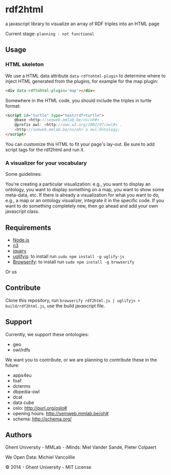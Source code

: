 rdf2html
========

a javascript library to visualize an array of RDF triples into an HTML page

Current stage: `planning - not functional`

## Usage

### HTML skeleton ###

We use a HTML data attribute `data-rdftohtml-plugin` to determine where to inject HTML generated from the plugins, for example for the map plugin:

```html
<div data-rdftohtml-plugin='map'></div>
```

Somewhere in the HTML code, you should include the triples in turtle format:

```html
<script id="turtle" type="text/rdf+turtle">
    @base <http://semweb.mmlab.be/ns/oh#> .
    @prefix owl: <http://www.w3.org/2002/07/owl#> .
    <http://semweb.mmlab.be/ns/oh> a owl:Ontology;
</script>
```

You can customize this HTML to fit your page's lay-out. Be sure to add script tags for the rdf2html and run it.

### A visualizer for your vocabulary ###

Some guidelines:

You're creating a particular visualization: e.g., you want to display an ontology, you want to display something on a map, you want to show some meta-data, etc. If there is already a visualization for what you want to do, e.g., a map or an ontology visualizer, integrate it in the specific code. If you want to do something completely new, then go ahead and add your own javascript class.

## Requirements

 * [Node.js](http://nodejs.org/)
 * [n3](https://www.npmjs.org/package/n3)
 * [jquery](https://www.npmjs.org/package/jquery)
 * [uglifyjs](https://www.npmjs.org/package/uglifyjs): to install run `sudo npm install -g uglify-js`
 * [Browserify](http://browserify.org/): to install run `sudo npm install -g browserify`

 Or us

## Contribute

Clone this repository, run `browserify rdf2html.js | uglifyjs > build/rdf2html.js`, use the build javascript file.

## Support

Currently, we support these ontologies:

 * geo
 * owl/rdfs

We want you to contribute, or we are planning to contribute these in the future:
 * apps4eu
 * foaf
 * dcterms
 * dbpedia-owl
 * dcat
 * data cube
 * oslo: http://purl.org/oslo#
 * opening hours: http://semweb.mmlab.be/oh#
 * schema: http://schema.org/

## Authors ##

Ghent University - MMLab - iMinds: Miel Vander Sande, Pieter Colpaert

We Open Data: Michiel Vancoillie


© 2014 - Ghent University - MIT License
